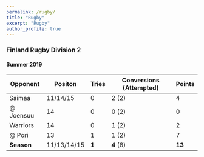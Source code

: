 ```yaml
---
permalink: /rugby/
title: "Rugby"
excerpt: "Rugby"
author_profile: true
---
```


### Finland Rugby Division 2
#### Summer 2019

| Opponent | Positon | Tries | Conversions (Attempted) | Points |
| - | - | - | - | - |
| Saimaa | 11/14/15 | 0 | 2 (2) | 4 |
| @ Joensuu | 14 | 0 | 0 (2) | 0 |
| Warriors | 14 | 0 | 1 (2) | 2 |
| @ Pori | 13 | 1 | 1 (2) | 7
| **Season** | 11/13/14/15 | **1** | **4** (8) | **13** |
